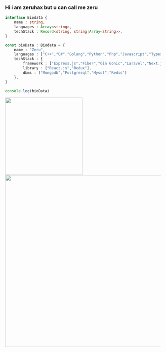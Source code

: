 ### Hi i am zeruhax but u can call me zeru
```typescript
interface Biodata {
    name : string,
    languages : Array<string>,
    techStack : Record<string, string|Array<string>>,
}

const bioData : Biodata = {
    name : "Zeru",
    languages : ["C++","C#","Golang","Python","Php","Javascript","Typescript","Node.js","Rust"],
    techStack : {
        framework : ["Express.js","Fiber","Gin Gonic","Laravel","Next.js","Django","Flask"],
        library : ["React.js","Redux"],
        dbms : ["Mongodb","Postgresql","Mysql","Redis"]
    },
}

console.log(bioData)
```
<img align='left' src='https://github-readme-stats.vercel.app/api/top-langs?username=zeruhax&layout=compact&langs_count=10' width='250px'>
<img align='center' src='http://github-profile-summary-cards.vercel.app/api/cards/profile-details?username=zeruhax' width='555px'> 
